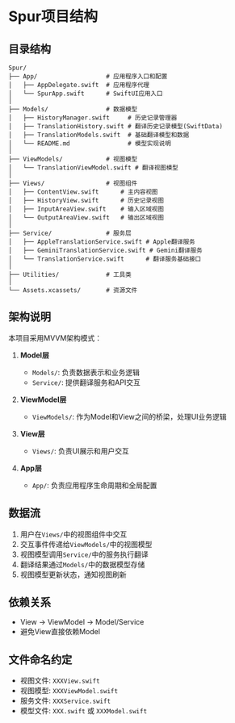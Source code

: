 # Spur项目结构

## 目录结构

```
Spur/
├── App/                   # 应用程序入口和配置
│   ├── AppDelegate.swift  # 应用程序代理
│   └── SpurApp.swift      # SwiftUI应用入口
│
├── Models/                # 数据模型
│   ├── HistoryManager.swift     # 历史记录管理器
│   ├── TranslationHistory.swift # 翻译历史记录模型(SwiftData)
│   ├── TranslationModels.swift  # 基础翻译模型和数据
│   └── README.md                # 模型实现说明
│
├── ViewModels/            # 视图模型
│   └── TranslationViewModel.swift # 翻译视图模型
│
├── Views/                 # 视图组件
│   ├── ContentView.swift      # 主内容视图
│   ├── HistoryView.swift      # 历史记录视图
│   ├── InputAreaView.swift    # 输入区域视图
│   └── OutputAreaView.swift   # 输出区域视图
│
├── Service/               # 服务层
│   ├── AppleTranslationService.swift # Apple翻译服务
│   ├── GeminiTranslationService.swift # Gemini翻译服务
│   └── TranslationService.swift      # 翻译服务基础接口
│
├── Utilities/             # 工具类
│
└── Assets.xcassets/       # 资源文件
```

## 架构说明

本项目采用MVVM架构模式：

1. **Model层**
   - `Models/`: 负责数据表示和业务逻辑
   - `Service/`: 提供翻译服务和API交互

2. **ViewModel层**
   - `ViewModels/`: 作为Model和View之间的桥梁，处理UI业务逻辑

3. **View层**
   - `Views/`: 负责UI展示和用户交互

4. **App层**
   - `App/`: 负责应用程序生命周期和全局配置

## 数据流

1. 用户在`Views/`中的视图组件中交互
2. 交互事件传递给`ViewModels/`中的视图模型
3. 视图模型调用`Service/`中的服务执行翻译
4. 翻译结果通过`Models/`中的数据模型存储
5. 视图模型更新状态，通知视图刷新

## 依赖关系

- View → ViewModel → Model/Service
- 避免View直接依赖Model

## 文件命名约定

- 视图文件: `XXXView.swift`
- 视图模型: `XXXViewModel.swift`
- 服务文件: `XXXService.swift`
- 模型文件: `XXX.swift` 或 `XXXModel.swift` 
